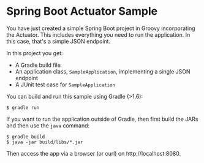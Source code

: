 # Spring Boot Actuator Sample

You have just created a simple Spring Boot project in Groovy incorporating the
Actuator. This includes everything you need to run the application. In this
case, that's a simple JSON endpoint.

In this project you get:

* A Gradle build file
* An application class, `SampleApplication`, implementing a single JSON endpoint
* A JUnit test case for `SampleApplication`

You can build and run this sample using Gradle (>1.6):

```
$ gradle run
```

If you want to run the application outside of Gradle, then first build the JARs
and then use the `java` command:

```
$ gradle build
$ java -jar build/libs/*.jar
```

Then access the app via a browser (or curl) on http://localhost:8080.
